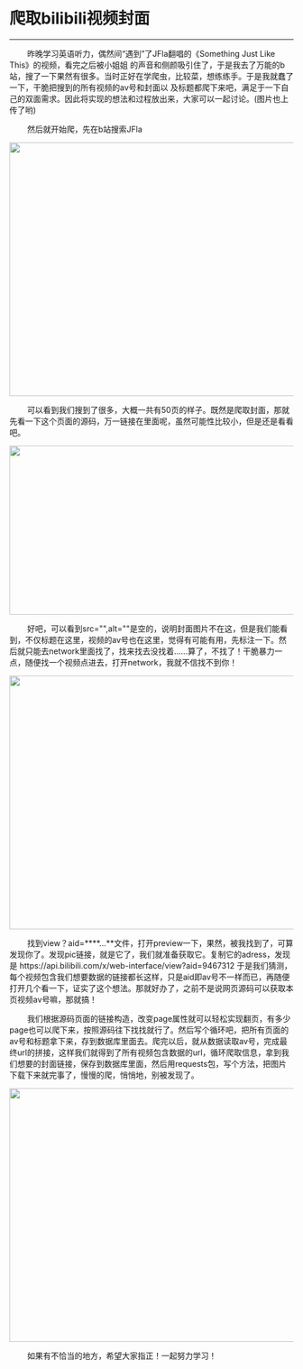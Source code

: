 <h1><b>爬取bilibili视频封面</b></h1>
<hr/>
<p>&nbsp;&nbsp;&nbsp;&nbsp;&nbsp;&nbsp;&nbsp;&nbsp;昨晚学习英语听力，偶然间“遇到”了JFla翻唱的《Something Just Like This》的视频，看完之后被小姐姐
的声音和侧颜吸引住了，于是我去了万能的b站，搜了一下果然有很多。当时正好在学爬虫，比较菜，想练练手。于是我就蠢了一下，干脆把搜到的所有视频的av号和封面以
及标题都爬下来吧，满足于一下自己的双面需求。因此将实现的想法和过程放出来，大家可以一起讨论。(图片也上传了哟)</p>
<p>&nbsp;&nbsp;&nbsp;&nbsp;&nbsp;&nbsp;&nbsp;&nbsp;然后就开始爬，先在b站搜索JFla</p>
<div align="center"><img src="https://github.com/foreversunx/GetbilibiliPic/blob/master/1.png" width="800" height="450" /></div>
<p>&nbsp;&nbsp;&nbsp;&nbsp;&nbsp;&nbsp;&nbsp;&nbsp;可以看到我们搜到了很多，大概一共有50页的样子。既然是爬取封面，那就先看一下这个页面的源码，万一链接在里面呢，虽然可能性比较小，但是还是看看吧。</p>
<div align="center"><img src="https://github.com/foreversunx/GetbilibiliPic/blob/master/2.png" width="800" height="300" /></div>
<p>&nbsp;&nbsp;&nbsp;&nbsp;&nbsp;&nbsp;&nbsp;&nbsp;好吧，可以看到src="",alt=""是空的，说明封面图片不在这，但是我们能看到，不仅标题在这里，视频的av号也在这里，觉得有可能有用，先标注一下。然后就只能去network里面找了，找来找去没找着......算了，不找了！干脆暴力一点，随便找一个视频点进去，打开network，我就不信找不到你！</p>
<div align="center"><img src="https://github.com/foreversunx/GetbilibiliPic/blob/master/3.png" width="800" height="450" /></div>
<p>&nbsp;&nbsp;&nbsp;&nbsp;&nbsp;&nbsp;&nbsp;&nbsp;找到view？aid=****...**文件，打开preview一下，果然，被我找到了，可算发现你了。发现pic链接，就是它了，我们就准备获取它。复制它的adress，发现是 https://api.bilibili.com/x/web-interface/view?aid=9467312 于是我们猜测，每个视频包含我们想要数据的链接都长这样，只是aid即av号不一样而已，再随便打开几个看一下，证实了这个想法。那就好办了，之前不是说网页源码可以获取本页视频av号嘛，那就搞！</p>
<p>&nbsp;&nbsp;&nbsp;&nbsp;&nbsp;&nbsp;&nbsp;&nbsp;我们根据源码页面的链接构造，改变page属性就可以轻松实现翻页，有多少page也可以爬下来，按照源码往下找找就行了。然后写个循环吧，把所有页面的av号和标题拿下来，存到数据库里面去。爬完以后，就从数据读取av号，完成最终url的拼接，这样我们就得到了所有视频包含数据的url，循环爬取信息，拿到我们想要的封面链接，保存到数据库里面，然后用requests包，写个方法，把图片下载下来就完事了，慢慢的爬，悄悄地，别被发现了。</p>
<div align="center"><img src="https://github.com/foreversunx/GetbilibiliPic/blob/master/4.png" width="800" height="450" /></div>
<p>&nbsp;&nbsp;&nbsp;&nbsp;&nbsp;&nbsp;&nbsp;&nbsp;如果有不恰当的地方，希望大家指正！一起努力学习！</p>

